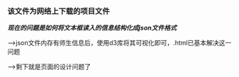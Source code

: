 ### 该文件为网络上下载的项目文件


***现在的问题是如何将文本框读入的信息结构化成json文件格式***


-->json文件内存有师生信息后，使用d3库将其可视化即可，.html已基本解决这一问题

-->剩下就是页面的设计问题了

